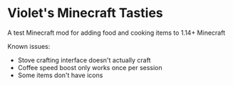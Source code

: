 # Violet's Minecraft Tasties

A test Minecraft mod for adding food and cooking items to 1.14+ Minecraft

Known issues:
* Stove crafting interface doesn't actually craft
* Coffee speed boost only works once per session
* Some items don't have icons